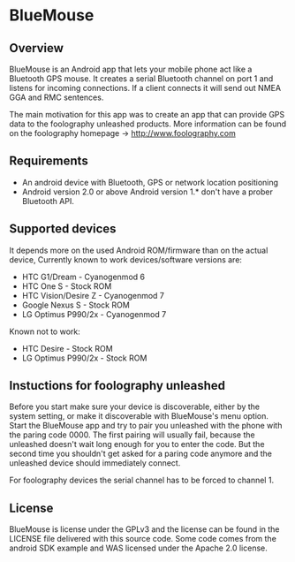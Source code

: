 BlueMouse
=========

Overview
--------

BlueMouse is an Android app that lets your mobile phone act like 
a Bluetooth GPS mouse. It creates a serial Bluetooth channel on port 1
and listens for incoming connections. If a client connects it will send out
NMEA GGA and RMC sentences.

The main motivation for this app was to create an app
that can provide GPS data to the foolography unleashed products.
More information can be found on the foolography homepage 
-> http://www.foolography.com

Requirements
------------

  * An android device with Bluetooth, GPS or network location positioning
  * Android version 2.0 or above
    Android version 1.* don't have a prober Bluetooth API.

Supported devices
-----------------

It depends more on the used Android ROM/firmware than on the actual device,
Currently known to work devices/software versions are:

  * HTC G1/Dream - Cyanogenmod 6
  * HTC One S - Stock ROM
  * HTC Vision/Desire Z - Cyanogenmod 7
  * Google Nexus S - Stock ROM
  * LG Optimus P990/2x - Cyanogenmod 7

Known not to work:

  * HTC Desire - Stock ROM
  * LG Optimus P990/2x - Stock ROM

Instuctions for foolography unleashed
-------------------------------------

Before you start make sure your device is discoverable, either by the
system setting, or make it discoverable with BlueMouse's menu option.
Start the BlueMouse app and try to pair you unleashed with the phone
with the paring code 0000. The first pairing will usually fail,
because the unleashed doesn't wait long enough for you to enter the code.
But the second time you shouldn't get asked for a paring code anymore
and the unleashed device should immediately connect.

For foolography devices the serial channel has to be forced to channel 1.

License
-------

BlueMouse is license under the GPLv3 and the license
can be found in the LICENSE file delivered with this source code.
Some code comes from the android SDK example and WAS licensed under the Apache 2.0 license.


